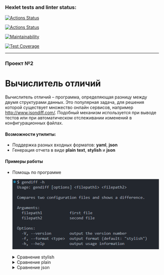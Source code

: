 ### Hexlet tests and linter status:

[![Actions Status](https://github.com/SGD77/frontend-project-46/actions/workflows/hexlet-check.yml/badge.svg)](https://github.com/SGD77/frontend-project-46/actions)

[![Actions Status](https://github.com/SGD77/frontend-project-46/actions/workflows/compare-check.yml/badge.svg)](https://github.com/SGD77/frontend-project-46/actions)

[![Maintainability](https://api.codeclimate.com/v1/badges/4701a358ff5a9ce1739b/maintainability)](https://codeclimate.com/github/SGD77/frontend-project-46/maintainability)

[![Test Coverage](https://api.codeclimate.com/v1/badges/4701a358ff5a9ce1739b/test_coverage)](https://codeclimate.com/github/SGD77/frontend-project-46/test_coverage)

---

### Проект №2

# Вычислитель отличий

Вычислитель отличий – программа, определяющая разницу между двумя структурами данных. Это популярная задача, для решения которой существует множество онлайн сервисов, например http://www.jsondiff.com/. Подобный механизм используется при выводе тестов или при автоматическом отслеживании изменений в конфигурационных файлах.

#### Возможности утилиты:

- Поддержка разных входных форматов: **yaml**, **json**
- Генерация отчета в виде **plain** **text**, **stylish** и **json**

#### Примеры работы

- Помощь по программе

  ![help](readme-img/image.png)

    <details>
    <summary> Сравнение stylish </summary>

  ![stylish](readme-img/image-1.png)

    </details>
    
    <details>
    <summary> Сравнение plain </summary>

  ![stylish](readme-img/image-2.png)

    </details>
    
    <details>
        <summary> Сравнение json </summary>

    ![json](readme-img/image-3.png)

    </details>

